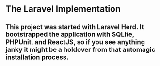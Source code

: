 # The Laravel Implementation

## This project was started with Laravel Herd.  It bootstrapped the application with SQLite, PHPUnit, and ReactJS, so if you see anything janky it might be a holdover from that automagic installation process.